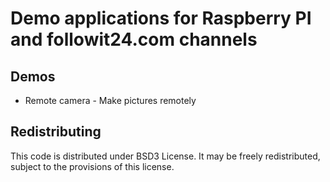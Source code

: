# Demo applications for Raspberry PI and followit24.com channels

## Demos
* Remote camera - Make pictures remotely


## Redistributing
This code is distributed under BSD3 License. It may be freely redistributed, subject to the provisions of this license.
